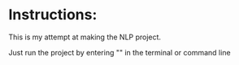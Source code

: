 # Instructions:

This is my attempt at making the NLP project.

Just run the project by entering "" in the terminal or command line